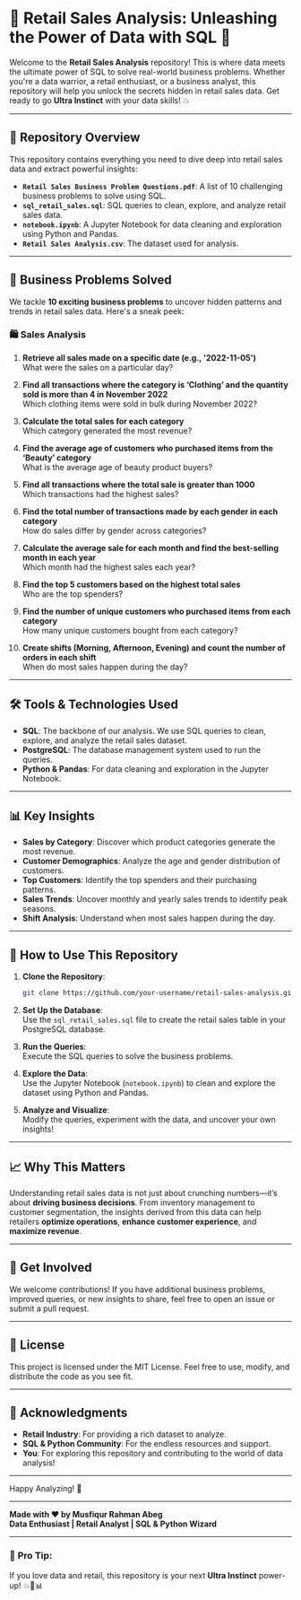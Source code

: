 # 🚀 **Retail Sales Analysis: Unleashing the Power of Data with SQL** 🛒

Welcome to the **Retail Sales Analysis** repository! This is where data meets the ultimate power of SQL to solve real-world business problems. Whether you're a data warrior, a retail enthusiast, or a business analyst, this repository will help you unlock the secrets hidden in retail sales data. Get ready to go **Ultra Instinct** with your data skills! 💥

---

## 🌟 **Repository Overview**

This repository contains everything you need to dive deep into retail sales data and extract powerful insights:

- **`Retail Sales Business Problem Questions.pdf`**: A list of 10 challenging business problems to solve using SQL.
- **`sql_retail_sales.sql`**: SQL queries to clean, explore, and analyze retail sales data.
- **`notebook.ipynb`**: A Jupyter Notebook for data cleaning and exploration using Python and Pandas.
- **`Retail Sales Analysis.csv`**: The dataset used for analysis.

---

## 🎯 **Business Problems Solved**

We tackle **10 exciting business problems** to uncover hidden patterns and trends in retail sales data. Here's a sneak peek:

### 🛍️ **Sales Analysis**
1. **Retrieve all sales made on a specific date (e.g., '2022-11-05')**  
   What were the sales on a particular day?

2. **Find all transactions where the category is ‘Clothing’ and the quantity sold is more than 4 in November 2022**  
   Which clothing items were sold in bulk during November 2022?

3. **Calculate the total sales for each category**  
   Which category generated the most revenue?

4. **Find the average age of customers who purchased items from the ‘Beauty’ category**  
   What is the average age of beauty product buyers?

5. **Find all transactions where the total sale is greater than 1000**  
   Which transactions had the highest sales?

6. **Find the total number of transactions made by each gender in each category**  
   How do sales differ by gender across categories?

7. **Calculate the average sale for each month and find the best-selling month in each year**  
   Which month had the highest sales each year?

8. **Find the top 5 customers based on the highest total sales**  
   Who are the top spenders?

9. **Find the number of unique customers who purchased items from each category**  
   How many unique customers bought from each category?

10. **Create shifts (Morning, Afternoon, Evening) and count the number of orders in each shift**  
    When do most sales happen during the day?

---

## 🛠️ **Tools & Technologies Used**

- **SQL**: The backbone of our analysis. We use SQL queries to clean, explore, and analyze the retail sales dataset.
- **PostgreSQL**: The database management system used to run the queries.
- **Python & Pandas**: For data cleaning and exploration in the Jupyter Notebook.

---

## 📊 **Key Insights**

- **Sales by Category**: Discover which product categories generate the most revenue.
- **Customer Demographics**: Analyze the age and gender distribution of customers.
- **Top Customers**: Identify the top spenders and their purchasing patterns.
- **Sales Trends**: Uncover monthly and yearly sales trends to identify peak seasons.
- **Shift Analysis**: Understand when most sales happen during the day.

---

## 🚀 **How to Use This Repository**

1. **Clone the Repository**:  
   ```bash
   git clone https://github.com/your-username/retail-sales-analysis.git
   ```

2. **Set Up the Database**:  
   Use the `sql_retail_sales.sql` file to create the retail sales table in your PostgreSQL database.

3. **Run the Queries**:  
   Execute the SQL queries to solve the business problems.

4. **Explore the Data**:  
   Use the Jupyter Notebook (`notebook.ipynb`) to clean and explore the dataset using Python and Pandas.

5. **Analyze and Visualize**:  
   Modify the queries, experiment with the data, and uncover your own insights!

---

## 📈 **Why This Matters**

Understanding retail sales data is not just about crunching numbers—it’s about **driving business decisions**. From inventory management to customer segmentation, the insights derived from this data can help retailers **optimize operations**, **enhance customer experience**, and **maximize revenue**.

---

## 🌟 **Get Involved**

We welcome contributions! If you have additional business problems, improved queries, or new insights to share, feel free to open an issue or submit a pull request.

---

## 📜 **License**

This project is licensed under the MIT License. Feel free to use, modify, and distribute the code as you see fit.

---

## 🙏 **Acknowledgments**

- **Retail Industry**: For providing a rich dataset to analyze.
- **SQL & Python Community**: For the endless resources and support.
- **You**: For exploring this repository and contributing to the world of data analysis!

---

Happy Analyzing! 🎉

---

**Made with ❤️ by Musfiqur Rahman Abeg**  
**Data Enthusiast | Retail Analyst | SQL & Python Wizard**

---

### 🚨 **Pro Tip**:  
If you love data and retail, this repository is your next **Ultra Instinct** power-up! 💥🛒📊
